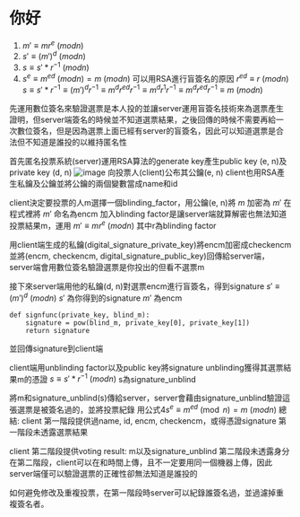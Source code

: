 你好
===
1. $m' \equiv m r^e \ (mod{n})$
2. $s' \equiv (m')^d \ (mod{n})$
3. $s \equiv s'*r^{-1} \ (mod{n})$
4. $s^e \equiv m^{ed} \ (mod{n}) = m \ (mod{n})$
可以用RSA進行盲簽名的原因
$r^{ed} \equiv r\ (mod{n})$
$s \equiv s'*r^{-1} \equiv (m')^dr^{-1} \equiv m^{d}r^{ed}r^{-1} \equiv m^{d}r^{1}r^{-1} \equiv m^{d}r^{ed}r^{-1} \equiv m\ (mod{n})$

先運用數位簽名來驗證選票是本人投的並讓server運用盲簽名技術來為選票產生證明，但server端簽名的時候並不知道選票結果，之後回傳的時候不需要再給一次數位簽名，但是因為選票上面已經有server的盲簽名，因此可以知道選票是合法但不知道是誰投的以維持匿名性


首先匿名投票系統(server)運用RSA算法的generate key產生public key (e, n)及private key (d, n)
![image](https://hackmd.io/_uploads/rJPkMgXHC.png)
向投票人(client)公布其公鑰(e, n)
client也用RSA產生私鑰及公鑰並將公鑰的兩個變數當成name和id

client決定要投票的人m選擇一個blinding_factor，用公鑰(e, n)將 $m$ 加密為 $m'$ 在程式裡將 $m'$ 命名為encm
加入blinding factor是讓server端就算解密也無法知道投票結果m，運用 $m' \equiv m r^e \ (mod{n})$ 其中r為blinding factor


用client端生成的私鑰(digital_signature_private_key)將encm加密成checkencm並將(encm, checkencm, digital_signature_public_key)回傳給server端，server端會用數位簽名驗證選票是你投出的但看不選票m

接下來server端用他的私鑰(d, n)對選票encm進行盲簽名，得到signature
$s' \equiv (m')^d \ (mod{n})$ $s'$ 為你得到的signature $m'$ 為encm
```
def signfunc(private_key, blind_m):
    signature = pow(blind_m, private_key[0], private_key[1])
    return signature
```
並回傳signature到client端

client端用unblinding factor以及public key將signature unblinding獲得其選票結果m的憑證
$s \equiv s'*r^{-1} \ (mod{n})$ s為signature_unblind


將m和signature_unblind(s)傳給server，server會藉由signature_unblind驗證這張選票是被簽名過的，並將投票紀錄
用公式4$s^e \equiv m^{ed} \pmod{n} = m \ (mod{n})$
總結:
client 第一階段提供過name, id, encm, checkencm，或得憑證signature
第一階段未透露選票結果

client 第二階段提供voting result: m以及signature_unblind
第二階段未透露身分
在第二階段，client可以在和時間上傳，且不一定要用同一個機器上傳，因此server端僅可以驗證選票的正確性卻無法知道是誰投的

如何避免修改及重複投票，在第一階段時server可以紀錄誰簽名過，並過濾掉重複簽名者。


